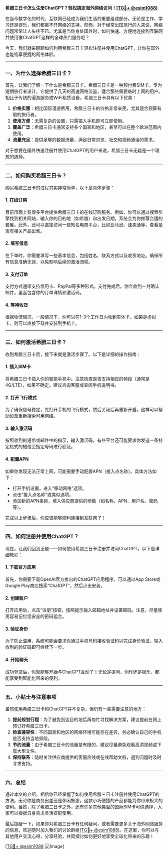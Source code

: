 **希腊三日卡怎么注册ChatGPT？轻松搞定海外网络访问！[[TG💪+ @esim1088](https://t.me/s/esim1088)]**

在当今数字化的时代，互联网已经成为我们生活的重要组成部分。无论是工作、学习还是娱乐，我们都离不开网络的支持。然而，对于经常出国旅行的人来说，网络问题常常让人头疼不已。尤其是当你身处国外时，如何快速、方便地连接到互联网并使用像ChatGPT这样的全球热门服务呢？

今天，我们就来聊聊如何利用希腊三日卡轻松注册并使用ChatGPT，让你在国外也能畅享便捷的网络体验。

---

### 一、为什么选择希腊三日卡？

首先，让我们了解一下什么是希腊三日卡。希腊三日卡是一种预付费SIM卡，专为短期旅行者设计。它提供了几天的高速网络流量，适合那些需要临时上网的用户。相比于传统的漫游服务或WiFi租赁设备，希腊三日卡具有以下优势：

1. **价格实惠**：相比国际漫游费用，希腊三日卡的价格非常亲民，尤其适合预算有限的旅行者。
2. **使用方便**：无需复杂的设置，只需插入手机即可立即使用。
3. **覆盖广泛**：希腊三日卡通常支持多个国家和地区，甚至可以在整个欧洲范围内使用。
4. **流量充足**：提供足够的数据流量，满足日常浏览、社交和视频通话的需求。

对于想要在国外快速注册并使用ChatGPT的用户来说，希腊三日卡无疑是一个理想的选择。

---

### 二、如何购买希腊三日卡？

购买希腊三日卡的过程其实非常简单，以下是具体步骤：

#### 1. 在线订购
目前市面上有很多平台提供希腊三日卡的在线订购服务。例如，你可以通过搜索引擎找到相关网站，输入你的目的地（如希腊）和出发日期，系统会为你推荐合适的套餐。此外，还可以直接访问一些知名电商平台，比如亚马逊、速卖通等，查看是否有相关产品出售。

#### 2. 填写信息
在下单时，你需要填写一些基本信息，包括姓名、联系方式以及收货地址。确保所有信息准确无误，以免影响后续的激活流程。

#### 3. 支付订单
支付方式通常支持信用卡、PayPal等多种形式。支付完成后，你会收到一封确认邮件，里面包含你的订单详情和激活码。

#### 4. 等待收货
根据物流情况，一般情况下，你可以在1-3个工作日内收到实体卡。如果是虚拟卡，则可以直接下载并安装到手机上。

---

### 三、如何激活希腊三日卡？

收到希腊三日卡后，接下来就是激活步骤了。以下是详细的操作指南：

#### 1. 插入SIM卡
将希腊三日卡插入你的智能手机中。注意检查是否支持相应的频段（通常是4G/LTE），如果不确定，建议咨询客服或查阅手机说明书。

#### 2. 打开飞行模式
为了确保信号稳定，先打开手机的飞行模式，然后关闭后再重新开启。这样可以帮助设备重新搜索可用网络。

#### 3. 输入激活码
按照收到的短信或邮件中的指示，输入激活码。有些平台还可能要求你发送一条特定格式的短信至指定号码进行验证。

#### 4. 配置APN
如果你发现无法正常上网，可能需要手动配置APN（接入点名称）。具体方法如下：
   - 打开手机设置，进入“移动网络”选项。
   - 点击“接入点名称”或类似选项。
   - 添加新的APN条目，填入供应商提供的参数（如名称、APN、用户名、密码等）。

完成以上步骤后，你应该能够顺利连接到互联网了！

---

### 四、如何注册并使用ChatGPT？

现在，让我们回到正题——如何使用希腊三日卡注册并访问ChatGPT。以下是详细教程：

#### 1. 下载官方应用
首先，你需要下载OpenAI官方推出的ChatGPT应用程序。可以通过App Store或Google Play商店搜索“ChatGPT”，然后点击安装。

#### 2. 创建账户
打开应用后，点击“注册”按钮，按照提示输入邮箱地址并设置密码。注意，尽量使用容易记忆但安全的密码组合。

#### 3. 验证身份
为了防止滥用，系统可能会要求你通过手机号码接收验证码以完成身份验证。输入收到的验证码即可继续下一步。

#### 4. 开始聊天
成功登录后，你就能够开始与ChatGPT互动了！无论是提问、创作还是娱乐，都能享受到智能化带来的便利。

---

### 五、小贴士与注意事项

虽然使用希腊三日卡和ChatGPT并不复杂，但仍有一些需要注意的地方：

1. **提前规划行程**：为了避免到达目的地后再匆忙寻找解决方案，建议提前在网上预订好希腊三日卡。
2. **检查兼容性**：不同国家和地区的网络环境可能存在差异，务必确认自己的手机是否支持当地频段。
3. **节约流量**：由于希腊三日卡的流量是有限的，建议尽量避免观看高清视频或下载大型文件。
4. **保持联系**：随时关注供应商提供的客服热线或在线帮助文档，遇到问题时及时寻求支持。

---

### 六、总结

通过本文的介绍，相信你已经掌握了如何使用希腊三日卡注册并使用ChatGPT的方法。无论你是商务出差还是休闲旅游，这款小巧便捷的产品都能为你带来极大的便利。当然，除了希腊三日卡之外，还有许多其他类型的国际SIM卡可供选择，大家可以根据自身需求灵活搭配使用。

最后提醒一下，如果你对希腊三日卡有任何疑问，或者需要更多关于海外网络服务的信息，欢迎随时加入我们的讨论群组[[TG💪+ @esim1088](https://t.me/s/esim1088)]。在这里，你可以与其他用户交流心得，分享经验，共同探讨如何更好地享受全球化带来的乐趣！

[[TG💪+ @esim1088](https://t.me/s/esim1088) ![Image](https://i.postimg.cc/4NQfJmqS/Snipaste-2025-05-13-00-14-12.png)]
